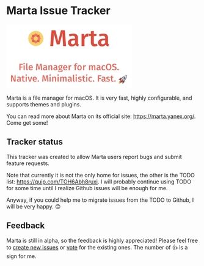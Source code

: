 # Marta Issue Tracker

<img alt="Marta Logo" src="/logo.png" width="329" height="167" />

Marta is a file manager for macOS. It is very fast, highly configurable, and supports themes and plugins.

You can read more about Marta on its official site: <https://marta.yanex.org/>. Come get some!

## Tracker status

This tracker was created to allow Marta users report bugs and submit feature requests.

Note that currently it is not the only home for issues, the other is the TODO list: https://quip.com/TOH6Abh8ruxi. I will probably continue using TODO for some time until I realize Github issues will be enough for me.

Anyway, if you could help me to migrate issues from the TODO to Github, I will be very happy. :blush:

## Feedback

Marta is still in alpha, so the feedback is highly appreciated! Please feel free to [create new issues](https://github.com/marta-file-manager/marta-issues/issues/new) or [vote](https://github.com/marta-file-manager/marta-issues/issues) for the existing ones. The number of :thumbsup: is a sign for me.
